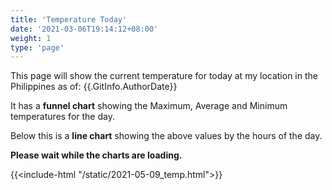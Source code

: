 ```yaml
---  
title: 'Temperature Today'   
date: '2021-03-06T19:14:12+08:00'   
weight: 1  
type: 'page'   
---
```


This page will show the current temperature for today at my location in the Philippines as of: {{.GitInfo.AuthorDate}}

It has a **funnel chart** showing the Maximum, Average and Minimum temperatures for the day.

Below this is a **line chart** showing the above values by the hours of the day.

**Please wait while the charts are loading.**

{{<include-html "/static/2021-05-09_temp.html">}}
